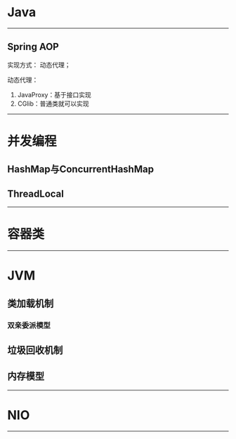 # Java

---

## Spring AOP

实现方式： 动态代理；   

动态代理： 

1. JavaProxy：基于接口实现   
2. CGlib：普通类就可以实现   

---
# 并发编程
## HashMap与ConcurrentHashMap
## ThreadLocal

---
# 容器类


---
# JVM
## 类加载机制

### 双亲委派模型

## 垃圾回收机制

## 内存模型

---

# NIO

---
